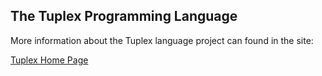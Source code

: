## The Tuplex Programming Language

More information about the Tuplex language project can found in the site:

<a href="https://tuplexlanguage.github.io/tuplex/index.html">Tuplex Home Page</a>

